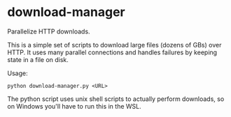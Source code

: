 # download-manager
Parallelize HTTP downloads.

This is a simple set of scripts to download large files (dozens of GBs) over HTTP. It uses many parallel connections and handles failures by keeping state in a file on disk.

Usage:

```
python download-manager.py <URL>
```

The python script uses unix shell scripts to actually perform downloads, so on Windows you'll have to run this in the WSL.
